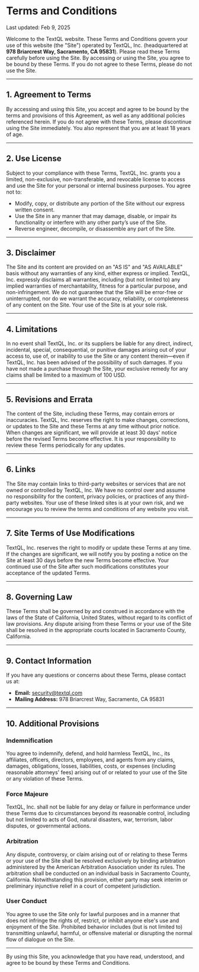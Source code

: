 # Terms and Conditions

Last updated: Feb 9, 2025

Welcome to the TextQL website. These Terms and Conditions govern your use of this website (the "Site") operated by TextQL, Inc. (headquartered at **978 Briarcrest Way, Sacramento, CA 95831**). Please read these Terms carefully before using the Site. By accessing or using the Site, you agree to be bound by these Terms. If you do not agree to these Terms, please do not use the Site.

---

## 1. Agreement to Terms

By accessing and using this Site, you accept and agree to be bound by the terms and provisions of this Agreement, as well as any additional policies referenced herein. If you do not agree with these Terms, please discontinue using the Site immediately. You also represent that you are at least 18 years of age.

---

## 2. Use License

Subject to your compliance with these Terms, TextQL, Inc. grants you a limited, non-exclusive, non-transferable, and revocable license to access and use the Site for your personal or internal business purposes. You agree not to:

- Modify, copy, or distribute any portion of the Site without our express written consent.
- Use the Site in any manner that may damage, disable, or impair its functionality or interfere with any other party’s use of the Site.
- Reverse engineer, decompile, or disassemble any part of the Site.

---

## 3. Disclaimer

The Site and its content are provided on an "AS IS" and "AS AVAILABLE" basis without any warranties of any kind, either express or implied. TextQL, Inc. expressly disclaims all warranties, including (but not limited to) any implied warranties of merchantability, fitness for a particular purpose, and non-infringement. We do not guarantee that the Site will be error-free or uninterrupted, nor do we warrant the accuracy, reliability, or completeness of any content on the Site. Your use of the Site is at your sole risk.

---

## 4. Limitations

In no event shall TextQL, Inc. or its suppliers be liable for any direct, indirect, incidental, special, consequential, or punitive damages arising out of your access to, use of, or inability to use the Site or any content therein—even if TextQL, Inc. has been advised of the possibility of such damages. If you have not made a purchase through the Site, your exclusive remedy for any claims shall be limited to a maximum of 100 USD.

---

## 5. Revisions and Errata

The content of the Site, including these Terms, may contain errors or inaccuracies. TextQL, Inc. reserves the right to make changes, corrections, or updates to the Site and these Terms at any time without prior notice. When changes are significant, we will provide at least 30 days' notice before the revised Terms become effective. It is your responsibility to review these Terms periodically for any updates.

---

## 6. Links

The Site may contain links to third-party websites or services that are not owned or controlled by TextQL, Inc. We have no control over and assume no responsibility for the content, privacy policies, or practices of any third-party websites. Your use of these linked sites is at your own risk, and we encourage you to review the terms and conditions of any website you visit.

---

## 7. Site Terms of Use Modifications

TextQL, Inc. reserves the right to modify or update these Terms at any time. If the changes are significant, we will notify you by posting a notice on the Site at least 30 days before the new Terms become effective. Your continued use of the Site after such modifications constitutes your acceptance of the updated Terms.

---

## 8. Governing Law

These Terms shall be governed by and construed in accordance with the laws of the State of California, United States, without regard to its conflict of law provisions. Any dispute arising from these Terms or your use of the Site shall be resolved in the appropriate courts located in Sacramento County, California.

---

## 9. Contact Information

If you have any questions or concerns about these Terms, please contact us at:

- **Email:** security@textql.com  
- **Mailing Address:** 978 Briarcrest Way, Sacramento, CA 95831

---

## 10. Additional Provisions

### Indemnification

You agree to indemnify, defend, and hold harmless TextQL, Inc., its affiliates, officers, directors, employees, and agents from any claims, damages, obligations, losses, liabilities, costs, or expenses (including reasonable attorneys' fees) arising out of or related to your use of the Site or any violation of these Terms.

### Force Majeure

TextQL, Inc. shall not be liable for any delay or failure in performance under these Terms due to circumstances beyond its reasonable control, including but not limited to acts of God, natural disasters, war, terrorism, labor disputes, or governmental actions.

### Arbitration

Any dispute, controversy, or claim arising out of or relating to these Terms or your use of the Site shall be resolved exclusively by binding arbitration administered by the American Arbitration Association under its rules. The arbitration shall be conducted on an individual basis in Sacramento County, California. Notwithstanding this provision, either party may seek interim or preliminary injunctive relief in a court of competent jurisdiction.

### User Conduct

You agree to use the Site only for lawful purposes and in a manner that does not infringe the rights of, restrict, or inhibit anyone else's use and enjoyment of the Site. Prohibited behavior includes (but is not limited to) transmitting unlawful, harmful, or offensive material or disrupting the normal flow of dialogue on the Site.

---

By using this Site, you acknowledge that you have read, understood, and agree to be bound by these Terms and Conditions.
